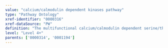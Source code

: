 ```yaml
---
value: "calcium/calmodulin dependent kinases pathway"
type: "Pathway Ontology"
xref-identifier: "0000316"
xref-dataSource: "PW"
definition: "The multifunctional calcium/calmodulin dependent serine/threonine kinases (CAMKs) play important regulatory roles in the cardiac, muscle, nervous and immune tissues. They are represented by CAMK2 whose Ca2+/CaM binding leads to autophosphorylation and activation and the CAMK cascades that depend on an upstream CAMK kinase (CAMKK) for phosphorylation of an 'activation loop' and subsequent activation. CAMK1 and CAMK4 are the two CAMK signaling cascades."
level: "Level 4+"
parents: ['0000314', '0001194']
---
```

